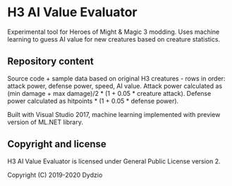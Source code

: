 # H3 AI Value Evaluator
Experimental tool for Heroes of Might & Magic 3 modding. Uses machine learning to guess AI value for new creatures based on creature statistics.

## Repository content

Source code + sample data based on original H3 creatures - rows in order: attack power, defense power, speed, AI value. Attack power calculated as (min damage + max damage)/2 * (1 + 0.05 * creature attack). Defense power calculated as hitpoints * (1 + 0.05 * defense power). 

Built with Visual Studio 2017, machine learning implemented with preview version of ML.NET library.

## Copyright and license

H3 AI Value Evaluator is licensed under General Public License version 2.

Copyright (C) 2019-2020 Dydzio
